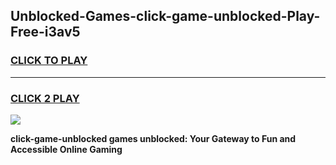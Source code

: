 
## Unblocked-Games-click-game-unblocked-Play-Free-i3av5
<h3>
<a href="https://premium76.site?title=click-game-unblocked&ref=18A1">CLICK TO PLAY</a></h3>
<hr>

<h3>
<a href="https://premium76.site?title=click-game-unblocked&ref=18A1">CLICK 2 PLAY</a>
  
</h3>

<a href="https://premium76.site?title=click-game-unblocked&ref=18A1"><img src="https://clearcache.store/games.png"></a>


**click-game-unblocked games unblocked: Your Gateway to Fun and Accessible Online Gaming**
